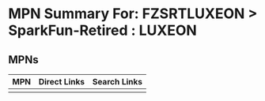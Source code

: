 



# MPN Summary For: FZSRTLUXEON > SparkFun-Retired : LUXEON

## MPNs
  

|MPN|Direct Links|Search Links|
| :--- | :--- | :--- |
||||
